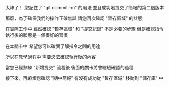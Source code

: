 太棒了！
您記住了 "git commit -m" 的用法
並且成功地提交了簡報的第二個版本

那麼，為了確保我們的操作正確無誤
請您再次確認 "暫存區域" 的狀態

在實際工作中
雖然確認 "暫存區域" 和 "提交記錄" 不是必要的步驟
但是確認指令執行後的狀態是一個很好的習慣

在本關卡中
希望您可以確實了解指令之間的用途

所以在教學過程中
需要您去確認執行後的內容

當您已經熟練 "新增提交" 流程後
後面的關卡將會縮短確認的過程

接下來，再麻煩您確認 "期中簡報"
有沒有成功從 "暫存區域" 移動到 "儲存庫" 中